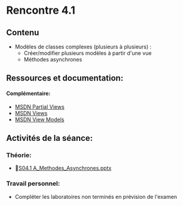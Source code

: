 # Rencontre 4.1

## Contenu
- Modèles de classes complexes (plusieurs à plusieurs) :
  - Créer/modifier plusieurs modèles à partir d'une vue
  - Méthodes asynchrones

## Ressources et documentation: 

#### Complémentaire: 
- [MSDN Partial Views](https://docs.microsoft.com/fr-ca/dotnet/framework/data/adonet/ef/language-reference/queries-in-linq-to-entities)
- [MSDN Views](https://docs.microsoft.com/en-us/aspnet/core/mvc/views/overview?view=aspnetcore-5.0)
- [MSDN View Models](https://docs.microsoft.com/en-us/aspnet/core/mvc/views/overview?view=aspnetcore-5.0#strongly-typed-data-viewmodel) 

## Activités de la séance: 
### Théorie:  
- 🔗[S04.1 A_Methodes_Asynchrones.pptx](https://cegepedouardmontpetit.sharepoint.com/:p:/r/sites/EDU-E23-420BW5EM-06139/Supports%20de%20cours/04.1_Asynchrones/S04.1_Methodes_Asynchrones.pptx?d=wd5e996f4df1a4a26ba1ae3aa5602aa1b&csf=1&web=1&e=q28vCX)


### Travail personnel: 
- Compléter les laboratoires non terminés en prévision de l'examen